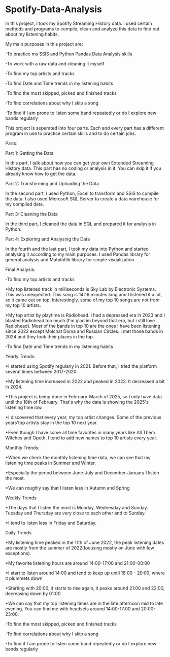 # Spotify-Data-Analysis
In this project, I took my Spotify Streaming History data. I used certain methods and programs to compile, clean and analyze this data to find out about my listening habits.

My main purposes in this project are:

-To practice ms SSIS and Python Pandas Data Analysis skills

-To work with a raw data and cleaning it myself

-To find my top artists and tracks

-To find Date and Time trends in my listening habits

-To find the most skipped, picked and finished tracks

-To find correlations about why I skip a song

-To find if I am prone to listen some band repeatedly or do I explore new bands regularly

This project is seperated into four parts. Each and every part has a different program in use to practice certain skills and to do certain jobs.

Parts:

Part 1: Getting the Data

In this part, I talk about how you can get your own Extended Streaming History data. This part has no coding or analysis in it. You can skip it if you already know how to get
the data.

Part 2: Transforming and Uploading the Data

In the second part, I used Python, Excel to transform and SSIS to compile the data. I also used Microsoft SQL Server to create a data warehouse for my compiled data.

Part 3: Cleaning the Data

In the third part, I cleaned the data in SQL and prepared it for analysis in Python.

Part 4: Exploring and Analysing the Data

In the fourth and the last part, I took my data into Python and started analysing it according to my main purposes. I used Pandas library for general analysis
and Matplotlib library for simple visualization.

Final Analysis:

-To find my top artists and tracks

*My top listened track in milliseconds is Sky Lab by Electronic Systems. This was unexpected. This song is 14:16 minutes long and I listened it a lot, so it came
out on top. Interestingly, some of my top 10 songs are not from my top 10 artists.

*My top artist by playtime is Radiohead. I had a depressed era in 2023 and I blasted Radiohead too much (I'm glad im beyond that era, but i still love Radiohead).
Most of the bands in top 10 are the ones I have been listening since 2022 except Molchat Doma and Russian Circles. I met those bands in 2024 and they took their
places in the top.

-To find Date and Time trends in my listening habits

Yearly Trends:

*I started using Spotify regularly in 2021. Before that, I tried the platform several times between 2017-2020.

*My listening time increased in 2022 and peaked in 2023. It decreased a bit in 2024.

*This project is being done in February-March of 2025, so I only have data until the 18th of February. That's why the data is showing the 2025's listening time low.

*I discovered that every year, my top artist changes. Some of the previous years'top artists stay in the top 10 next year.

*Even though I have some all time favorites in many years like All Them Witches and Opeth, I tend to add new names to top 10 artists every year.

Monthly Trends:

*When we check the monthly listening time data, we can see that my listening time peaks in Summer and Winter.

*Especially the period between June-July and December-January I listen the most.

*We can roughly say that I listen less in Autumn and Spring

Weekly Trends

*The days that I listen the most is Monday, Wednesday and Sunday. Tuesday and Thursday are very close to each other and to Sunday.

*I tend to listen less in Friday and Saturday.

Daily Trends

*My listening time peaked in the 11th of June 2022, the peak listening dates are mostly from the summer of 2022(focusing mostly on June with few exceptions).

*My favorite listening hours are around 14:00-17:00 and 21:00-00:00

*I start to listen around 14:00 and tend to keep up until 18:00 - 20:00, where it plummets down

*Starting with 20:00, it starts to rise again, it peaks around 21:00 and 22:00, decreasing down by 01:00

*We can say that my top listening times are in the late afternoon mid to late evening. You can find me with headsets around 14:00-17:00 and 20:00-23:00.


-To find the most skipped, picked and finished tracks


-To find correlations about why I skip a song

-To find if I am prone to listen some band repeatedly or do I explore new bands regularly

